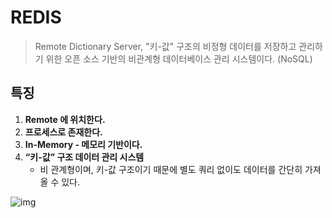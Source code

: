 # REDIS

> Remote Dictionary Server, "키-값" 구조의 비정형 데이터를 저장하고 관리하기 위한 오픈 소스 기반의 비관계형 데이터베이스 관리 시스템이다. (NoSQL)

## 특징

1. **Remote 에 위치한다.**
2. **프로세스로 존재한다.**
3. **In-Memory - 메모리 기반이다.**
4. **“키-값” 구조 데이터 관리 시스템**
   * 비 관계형이며, 키-값 구조이기 때문에 별도 쿼리 없이도 데이터를 간단히 가져올 수 있다.

![img](https://s3.us-west-2.amazonaws.com/secure.notion-static.com/a4c8abb9-4b4c-4e9b-8ac7-750aafffaac6/Untitled.png?X-Amz-Algorithm=AWS4-HMAC-SHA256&X-Amz-Credential=AKIAT73L2G45O3KS52Y5%2F20210710%2Fus-west-2%2Fs3%2Faws4_request&X-Amz-Date=20210710T202828Z&X-Amz-Expires=86400&X-Amz-Signature=d0ed591084821f6446f9d889d1928d99baba7cf151f3664d0decd4db19416131&X-Amz-SignedHeaders=host&response-content-disposition=filename%20%3D%22Untitled.png%22)